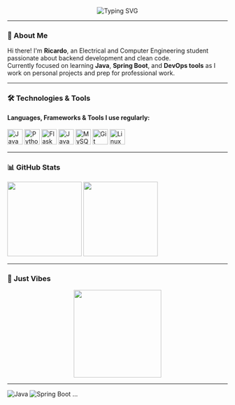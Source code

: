 <p align="center">
  <img src="https://readme-typing-svg.demolab.com?font=Fira+Code&size=28&duration=2500&pause=1000&center=true&vCenter=true&width=435&lines=Hi%2C+I'm+Ricardo+Silva;Aspiring+Backend+Engineer;Lover+of+Java%2C+Python+and+Coffee" alt="Typing SVG" />
</p>

---

### 👋 About Me

Hi there! I'm **Ricardo**, an Electrical and Computer Engineering student passionate about backend development and clean code.  
Currently focused on learning **Java**, **Spring Boot**, and **DevOps tools** as I work on personal projects and prep for professional work.

---

### 🛠️ Technologies & Tools

#### Languages, Frameworks & Tools I use regularly:
<p align="left">
  <img src="https://cdn.jsdelivr.net/gh/devicons/devicon/icons/java/java-original.svg" width="35" alt="Java"/>
  <img src="https://cdn.jsdelivr.net/gh/devicons/devicon/icons/python/python-original.svg" width="35" alt="Python"/>
  <img src="https://cdn.jsdelivr.net/gh/devicons/devicon/icons/flask/flask-original.svg" width="35" alt="Flask"/>
  <img src="https://cdn.jsdelivr.net/gh/devicons/devicon/icons/javascript/javascript-original.svg" width="35" alt="JavaScript"/>
  <img src="https://cdn.jsdelivr.net/gh/devicons/devicon/icons/mysql/mysql-original-wordmark.svg" width="35" alt="MySQL"/>
  <img src="https://cdn.jsdelivr.net/gh/devicons/devicon/icons/git/git-original.svg" width="35" alt="Git"/>
  <img src="https://cdn.jsdelivr.net/gh/devicons/devicon/icons/linux/linux-original.svg" width="35" alt="Linux"/>
</p>

---

### 📊 GitHub Stats

<p align="left">
  <img height="170em" src="https://github-readme-stats.vercel.app/api?username=ricardosilva03&show_icons=true&hide_border=true&count_private=true&theme=default" />
  <img height="170em" src="https://github-readme-stats.vercel.app/api/top-langs/?username=ricardosilva03&layout=compact&hide_border=true&theme=default" />
</p>

---

### 🐒 Just Vibes

<p align="center">
  <img src="https://media.giphy.com/media/26tn33aiTi1jkl6H6/giphy.gif" width="200"/>
</p>

---
<p>
  <img alt="Java" src="https://img.shields.io/badge/-Java-007396?style=flat-square&logo=java&logoColor=white" />
  <img alt="Spring Boot" src="https://img.shields.io/badge/-Spring_Boot-6DB33F?style=flat-square&logo=springboot&logoColor=white" />
  ...
</p>
